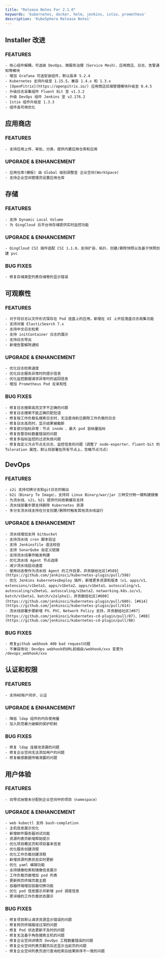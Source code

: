 ```yaml
---
title: "Release Notes For 2.1.0"
keywords: 'kubernetes, docker, helm, jenkins, istio, prometheus'
description: 'KubeSphere Release Notes'
---
```



## Installer 改进

### FEATURES

    - 核心组件解耦，可选装 DevOps、微服务治理（Service Mesh）、应用商店、日志、告警通知等模块
    - 增加 Grafana 可选安装组件，默认版本 5.2.4
    - Kubernetes 支持升级至 1.15.5，兼容 1.4.x 和 1.3.x
    - [OpenPitrix](https://openpitrix.io/) 应用商店后端管理模块升级至 0.4.5
    - 升级日志采集组件 Fluent Bit 至 v1.3.2
    - 升级 DevOps 组件 Jenkins 至 v2.176.2
    - Istio 组件升级至 1.3.3
    - 组件高可用优化

## 应用商店

### FEATURES

    - 支持应用上传、审批、分类，提供内置应用仓库和应用

### UPGRADE & ENHANCEMENT

    - 应用仓库(模板) 由 Global 级别调整至 企业空间(WorkSpace)
    - 支持企业空间管理员设置应用仓库

## 存储

### FEATURES

    - 支持 Dynamic Local Volume
    - 为 QingCloud 云平台块存储提供实时监控功能

### UPGRADE & ENHANCEMENT

    - QingCloud CSI 插件适配 CSI 1.1.0，支持扩容、拓扑、创建/删除快照以及基于快照创建 pvc

### BUG FIXES

    - 修复存储类型列表存储卷的显示错误

## 可观察性

### FEATURES

    - 对于将日志以文件形式保存在 Pod 挂盘上的应用，新增在 UI 上开启落盘日志收集功能
    - 支持对接 ElasticSearch 7.x
    - 支持中文日志检索
    - 支持 initContainer 日志的展示
    - 支持日志导出
    - 新增告警解除通知

### UPGRADE & ENHANCEMENT

    - 优化日志检索速度
    - 优化日志服务异常时的提示信息
    - 优化监控数据请求异常时的返回信息
    - 增加 Prometheus Pod 反亲和性

### BUG FIXES

    - 修复日志搜索高亮文字不正确的问题
    - 修复日志搜索不能正确匹配短语
    - 修复按工作负载名搜索日志时，无法查询到已删除工作负载的日志
    - 修复日志高亮时，显示结果被截断
    - 修复部分指标异常：节点 inode 、最大 pod 容纳量指标
    - 修复告警目标数量错误的问题
    - 修复多指标监控的过滤失效问题
    - 修复自定义污点节点无日志、监控信息的问题（调整了 node-exporter、fluent-bit 的 Toleration 属性，默认将部署在所有节点上，忽略节点污点）

## DevOps

### FEATURES

    - s2i 支持切换分支和git日志的输出
    - b2i（Binary To Image），支持将 Linux Binary/war/jar 三种交付物一键构建镜像
    - 为流水线、s2i、b2i 提供代码依赖缓存支持
    - 流水线部署步骤支持删除 Kubernetes 资源
    - 多分支流水线支持在分支创建/删除时触发其他流水线运行

### UPGRADE & ENHANCEMENT

    - 流水线增加支持 bitbucket
    - 支持流水线 cron 脚本验证
    - 支持 Jenkinsfile 语法校验
    - 支持 SonarQube 自定义链接
    - 支持流水线事件触发构建
    - 优化流水线 Agent 节点选择
    - 减少流水线启动速度
    - 使用动态卷作为流水线 Agent 的工作目录，并贡献给社区[#589](https://github.com/jenkinsci/kubernetes-plugin/pull/598)
    - 优化 Jenkins kubernetesDeploy 插件，新增更多资源和版本（v1、apps/v1、extensions/v1beta1、apps/v1beta2、apps/v1beta1、autoscaling/v1、autoscaling/v2beta1、autoscaling/v2beta2、networking.k8s.io/v1、batch/v1beta1、batch/v2alpha1），并贡献给社区[#600](https://github.com/jenkinsci/kubernetes-plugin/pull/600)、[#614](https://github.com/jenkinsci/kubernetes-plugin/pull/614)
    - 流水线部署步骤新增 PV、PVC、Network Policy 支持，并贡献给社区[#87](https://github.com/jenkinsci/kubernetes-cd-plugin/pull/87)、[#88](https://github.com/jenkinsci/kubernetes-cd-plugin/pull/88)

### BUG FIXES

    - 修复github webhook 400 bad request问题
    - 不兼容改动：DevOps webhook的URL前缀由/webhook/xxx 变更为 /devops_webhook/xxx

## 认证和权限

### FEATURES

    - 支持AD账户同步、认证

### UPGRADE & ENHANCEMENT

    - 降低 ldap 组件的内存使用量
    - 加入防范暴力破解的保护机制

### BUG FIXES

    - 修复 ldap 连接池泄漏的问题
    - 修复企业空间无法添加用户的问题
    - 修复敏感数据传输泄露的问题

## 用户体验

### FEATURES

    - 向导式纳管未分配到企业空间中的项目（namespace）

### UPGRADE & ENHANCEMENT

    - web kubectl 支持 bash-completion
    - 主机信息展示优化
    - 新增邮件服务器测试功能
    - 资源列表页新增帮助提示
    - 优化项目概览页和项目基本信息
    - 优化服务创建流程
    - 优化工作负载创建流程
    - 新增资源列表状态实时更新
    - 优化 yaml 编辑功能
    - 支持镜像检索和镜像信息展示
    - 工作负载页面增加 pod 列表
    - 更新网页终端页面主题
    - 容器终端增加容器切换功能
    - 优化 pod 信息展示并新增 pod 调度信息
    - 更详细的工作负载状态展示

### BUG FIXES

    - 修复项目默认请求资源显示错误的问题
    - 修复网页终端路径过深的问题
    - 修复 Pod 状态更新不及时的问题
    - 修复无法基于角色搜索主机的问题
    - 修复企业空间详情页 DevOps 工程数量错误的问题
    - 修复企业空间列表页翻页后还显示当前页的问题
    - 修复企业空间列表页进行查询检索后结果排序不一致的问题
